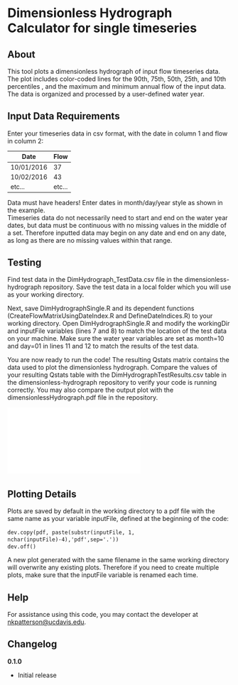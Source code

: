 # Dimensionless Hydrograph Calculator for single timeseries

>

## About

This tool plots a dimensionless hydrograph of input flow timeseries data. The plot includes color-coded lines for the 90th, 75th, 50th, 25th, and 10th percentiles , and the maximum and minimum annual flow of the input data. The data is organized and processed by a user-defined water year. 

## Input Data Requirements

Enter your timeseries data in csv format, with the date in column 1 and flow in column 2:

| Date | Flow | 
|----------|------------|
| 10/01/2016 | 37 | 
| 10/02/2016 | 43 | 
| etc... | etc... | 

Data must have headers! Enter dates in month/day/year style as shown in the example.     
Timeseries data do not necessarily need to start and end on the water year dates, but data must be continuous with no missing values in the middle of a set. Therefore inputted data may begin on any date and end on any date, as long as there are no missing values within that range.

## Testing

Find test data in the DimHydrograph_TestData.csv file in the dimensionless-hydrograph repository. Save the test data in a local folder which you will use as your working directory.  

Next, save DimHydrographSingle.R and its dependent functions (CreateFlowMatrixUsingDateIndex.R and DefineDateIndices.R) to your working directory. Open DimHydrographSingle.R and modify the workingDir and inputFile variables (lines 7 and 8) to match the location of the test data on your machine. Make sure the water year variables are set as month=10 and day=01 in lines 11 and 12 to match the results of the test data. 

You are now ready to run the code! The resulting Qstats matrix contains the data used to plot the dimensionless hydrograph. Compare the values of your resulting Qstats table with the DimHydrographTestResults.csv table in the dimensionless-hydrograph repository to verify your code is running correctly. You may also compare the output plot with the dimensionlessHydrograph.pdf file in the repository.  

![Preview the output test plot here.](dimensionlessHydrograph.pdf)

## Plotting Details

Plots are saved by default in the working directory to a pdf file with the same name as your variable inputFile, defined at the beginning of the code:

```
dev.copy(pdf, paste(substr(inputFile, 1, nchar(inputFile)-4),'pdf',sep='.'))
dev.off()
```
A new plot generated with the same filename in the same working directory will overwrite any existing plots. Therefore if you need to create multiple plots, make sure that the inputFile variable is renamed each time. 

## Help

For assistance using this code, you may contact the developer at nkpatterson@ucdavis.edu. 

## Changelog

__0.1.0__

- Initial release
